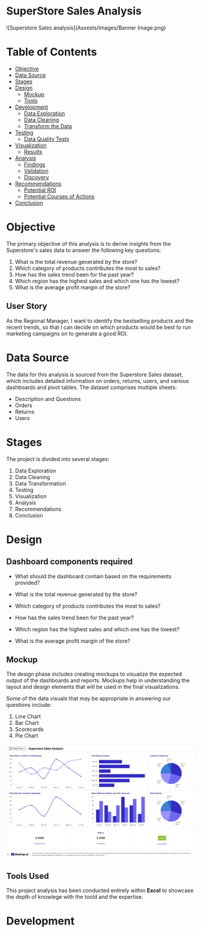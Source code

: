 # SuperStore Sales Analysis


![Superstore Sales analysis](Assests/Images/Banner Image.png)




# Table of Contents

- [Objective](#objective)
- [Data Source](#data-source)
- [Stages](#stages)
- [Design](#design)
  - [Mockup](#mockup)
  - [Tools](#tools)
- [Development](#development)
  - [Data Exploration](#data-exploration)
  - [Data Cleaning](#data-cleaning)
  - [Transform the Data](#transform-the-data)
- [Testing](#testing)
  - [Data Quality Tests](#data-quality-tests)
- [Visualization](#visualization)
  - [Results](#results)
- [Analysis](#analysis)
  - [Findings](#findings)
  - [Validation](#validation)
  - [Discovery](#discovery)
- [Recommendations](#recommendations)
  - [Potential ROI](#potential-roi)
  - [Potential Courses of Actions](#potential-courses-of-actions)
- [Conclusion](#conclusion)


# Objective

The primary objective of this analysis is to derive insights from the Superstore's sales data to answer the following key questions:
1. What is the total revenue generated by the store?
2. Which category of products contributes the most to sales?
3. How has the sales trend been for the past year?
4. Which region has the highest sales and which one has the lowest?
5. What is the average profit margin of the store?

## User Story

As the Regional Manager, I want to identify the bestselling products and the recent trends, so that I can decide on which products would be best to run marketing campaigns on to generate a good ROI. 


# Data Source

The data for this analysis is sourced from the Superstore Sales dataset, which includes detailed information on orders, returns, users, and various dashboards and pivot tables. The dataset comprises multiple sheets:
- Description and Questions
- Orders
- Returns
- Users


# Stages

The project is divided into several stages:
1. Data Exploration
2. Data Cleaning
3. Data Transformation
4. Testing
5. Visualization
6. Analysis
7. Recommendations
8. Conclusion


# Design

## Dashboard components required 
- What should the dashboard contain based on the requirements provided?

- What is the total revenue generated by the store?
- Which category of products contributes the most to sales?
- How has the sales trend been for the past year?
- Which region has the highest sales and which one has the lowest?
- What is the average profit margin of the store?

## Mockup

The design phase includes creating mockups to visualize the expected output of the dashboards and reports. Mockups help in understanding the layout and design elements that will be used in the final visualizations.

Some of the data visuals that may be appropriate in answering our questions include:

1. Line Chart
2. Bar Chart
3. Scorecards
4. Pie Chart 


![Dashboard-Mockup](Assests/Images/Mockup.png)

## Tools Used

This project analysis has been conducted entirely within **Excel** to showcase the depth of knowlege with the toold and the expertise.


# Development


